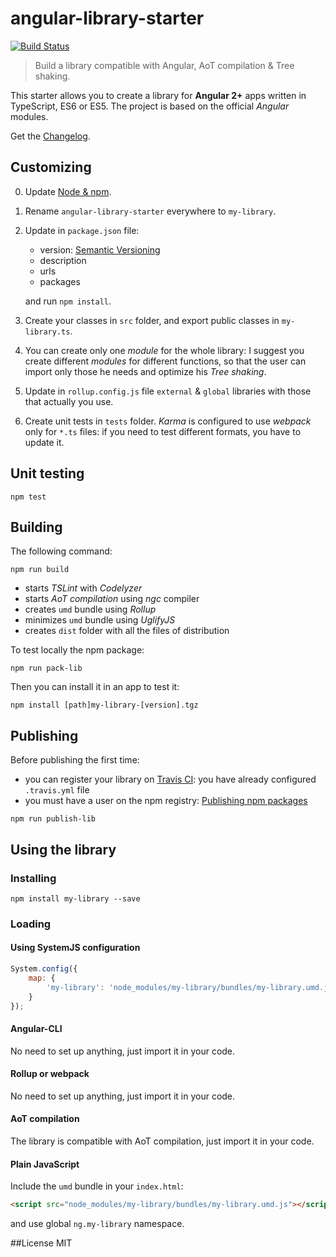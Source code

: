 # angular-library-starter
[![Build Status](https://travis-ci.org/robisim74/angular-library-starter.svg?branch=master)](https://travis-ci.org/robisim74/angular-library-starter)
>Build a library compatible with Angular, AoT compilation &amp; Tree shaking.

This starter allows you to create a library for **Angular 2+** apps written in TypeScript, ES6 or ES5. 
The project is based on the official _Angular_ modules.

Get the [Changelog](https://github.com/robisim74/angular-library-starter/blob/master/CHANGELOG.md).

## Customizing

0. Update [Node & npm](https://docs.npmjs.com/getting-started/installing-node).

1. Rename `angular-library-starter` everywhere to `my-library`.

2. Update in `package.json` file:
    - version: [Semantic Versioning](http://semver.org/)
    - description
    - urls
    - packages

    and run `npm install`.

3. Create your classes in `src` folder, and export public classes in `my-library.ts`.

4. You can create only one _module_ for the whole library: 
I suggest you create different _modules_ for different functions, so that the user can import only those he needs and optimize his _Tree shaking_.

5. Update in `rollup.config.js` file `external` & `global` libraries with those that actually you use.

6. Create unit tests in `tests` folder. 
_Karma_ is configured to use _webpack_ only for `*.ts` files: if you need to test different formats, you have to update it.

## Unit testing
```Shell
npm test 
```

## Building
The following command:
```Shell
npm run build
```
- starts _TSLint_ with _Codelyzer_
- starts _AoT compilation_ using _ngc_ compiler
- creates `umd` bundle using _Rollup_
- minimizes `umd` bundle using _UglifyJS_
- creates `dist` folder with all the files of distribution

To test locally the npm package:
```Shell
npm run pack-lib
```
Then you can install it in an app to test it:
```Shell
npm install [path]my-library-[version].tgz
```

## Publishing
Before publishing the first time:
- you can register your library on [Travis CI](https://travis-ci.org/): you have already configured `.travis.yml` file
- you must have a user on the npm registry: [Publishing npm packages](https://docs.npmjs.com/getting-started/publishing-npm-packages)

```Shell
npm run publish-lib
```

## Using the library
### Installing
```Shell
npm install my-library --save 
```
### Loading
#### Using SystemJS configuration
```JavaScript
System.config({
    map: {
        'my-library': 'node_modules/my-library/bundles/my-library.umd.js'
    }
});
```
#### Angular-CLI
No need to set up anything, just import it in your code.
#### Rollup or webpack
No need to set up anything, just import it in your code.
#### AoT compilation
The library is compatible with AoT compilation, just import it in your code.
#### Plain JavaScript
Include the `umd` bundle in your `index.html`:
```Html
<script src="node_modules/my-library/bundles/my-library.umd.js"></script>
```
and use global `ng.my-library` namespace.

##License
MIT
